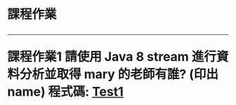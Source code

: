<h1>課程作業
<hr>
  
課程作業1
  請使用 Java 8 stream 進行資料分析並取得 mary 的老師有誰? (印出 name)
  程式碼: <a href="">Test1<a/>
